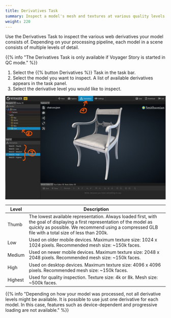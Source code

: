 ```yaml
---
title: Derivatives Task
summary: Inspect a model's mesh and textures at various quality levels.
weight: 220
---
```


Use the Derivatives Task to inspect the various web derivatives your model consists of. Depending on your processing
pipeline, each model in a scene consists of multiple levels of detail.

{{% info "The Derivatives Task is only available if Voyager Story is started in QC mode." %}}

1. Select the {{% button Derivatives %}} Task in the task bar.
2. Select the model you want to inspect. A list of available derivatives appears in the task panel.
3. Select the derivative level you would like to inspect.

![Derivatives Task](derivatives-task.jpg)

Level   | Description
--------|------------
Thumb   | The lowest available representation. Always loaded first, with the goal of displaying a first representation of the model as quickly as possible. We recommend using a compressed GLB file with a total size of less than 200k.
Low     | Used on older mobile devices. Maximum texture size: 1024 x 1024 pixels. Recommended mesh size: ~150k faces.
Medium  | Used on newer mobile devices. Maximum texture size: 2048 x 2048 pixels. Recommended mesh size: ~150k faces.
High    | Used on desktop devices. Maximum texture size: 4096 x 4096 pixels. Recommended mesh size: ~150k faces.
Highest | Used for quality inspection. Texture size: 4k or 8k. Mesh size: ~500k faces.

{{% info "Depending on how your model was processed, not all derivative levels might be available. It is possible to use just one derivative for each model. In this case, features such as device-dependent and progressive loading are not available." %}}

